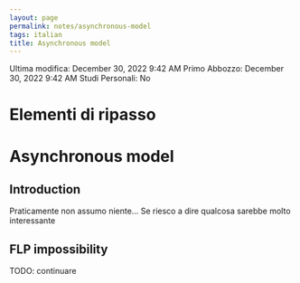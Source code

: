 ```yaml
---
layout: page
permalink: notes/asynchronous-model
tags: italian
title: Asynchronous model
---
```


Ultima modifica: December 30, 2022 9:42 AM
Primo Abbozzo: December 30, 2022 9:42 AM
Studi Personali: No

# Elementi di ripasso

# Asynchronous model

## Introduction

Praticamente non assumo niente… Se riesco a dire qualcosa sarebbe molto interessante

## FLP impossibility
TODO: continuare